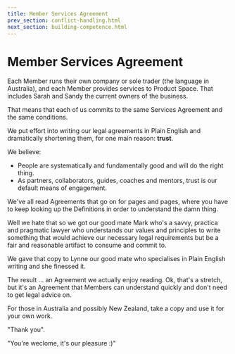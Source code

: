 ```yaml
---
title: Member Services Agreement
prev_section: conflict-handling.html
next_section: building-competence.html
---
```



Member Services Agreement
===================

Each Member runs their own company or sole trader (the language in Australia), and each Member provides services to Product Space. That includes Sarah and Sandy the current owners of the business.

That means that each of us commits to the same Services Agreement and the same conditions.

We put effort into writing our legal agreements in Plain English and dramatically shortening them, for one main reason: **trust**. 

We believe:

- People are systematically and fundamentally good and will do the right thing.
-  As partners, collaborators, guides, coaches and mentors, trust is our default means of engagement. 

We've all read Agreements that go on for pages and pages, where you have to keep looking up the Definitions in order to understand the damn thing. 
 
 Well we hate that so we got our good mate Mark who's a savvy, practica and pragmatic lawyer who understands our values and principles to write something that would achieve our necessary legal requirements but be a fair and reasonable artifact to consume and commit to. 
 
 We gave that copy to Lynne our good mate who specialises in Plain English writing and she finessed it.
 
 The result ... an Agreement we actually enjoy reading. Ok, that's a stretch, but it's an  Agreement that Members can understand quickly and don't need to get legal advice on.
 
 For those in Australia and possibly New Zealand, take a copy and use it for your own work. 
 
 "Thank you". 
 
 "You're weclome, it's our pleasure :)"
